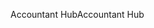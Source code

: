 <span data-ttu-id="c904f-101">Accountant Hub</span><span class="sxs-lookup"><span data-stu-id="c904f-101">Accountant Hub</span></span>
